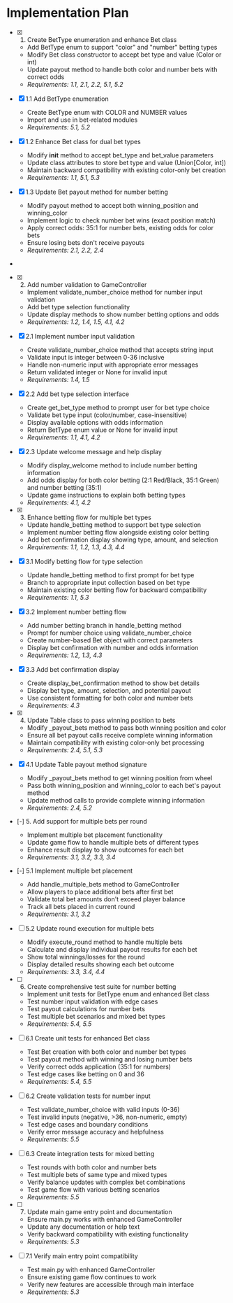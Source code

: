 # Implementation Plan

- [x] 1. Create BetType enumeration and enhance Bet class





  - Add BetType enum to support "color" and "number" betting types
  - Modify Bet class constructor to accept bet type and value (Color or int)
  - Update payout method to handle both color and number bets with correct odds
  - _Requirements: 1.1, 2.1, 2.2, 5.1, 5.2_

- [x] 1.1 Add BetType enumeration


  - Create BetType enum with COLOR and NUMBER values
  - Import and use in bet-related modules
  - _Requirements: 5.1, 5.2_

- [x] 1.2 Enhance Bet class for dual bet types


  - Modify __init__ method to accept bet_type and bet_value parameters
  - Update class attributes to store bet type and value (Union[Color, int])
  - Maintain backward compatibility with existing color-only bet creation
  - _Requirements: 1.1, 5.1, 5.3_

- [x] 1.3 Update Bet payout method for number betting


  - Modify payout method to accept both winning_position and winning_color
  - Implement logic to check number bet wins (exact position match)
  - Apply correct odds: 35:1 for number bets, existing odds for color bets
  - Ensure losing bets don't receive payouts
  - _Requirements: 2.1, 2.2, 2.4_
-

- [x] 2. Add number validation to GameController




  - Implement validate_number_choice method for number input validation
  - Add bet type selection functionality
  - Update display methods to show number betting options and odds
  - _Requirements: 1.2, 1.4, 1.5, 4.1, 4.2_

- [x] 2.1 Implement number input validation


  - Create validate_number_choice method that accepts string input
  - Validate input is integer between 0-36 inclusive
  - Handle non-numeric input with appropriate error messages
  - Return validated integer or None for invalid input
  - _Requirements: 1.4, 1.5_

- [x] 2.2 Add bet type selection interface


  - Create get_bet_type method to prompt user for bet type choice
  - Validate bet type input (color/number, case-insensitive)
  - Display available options with odds information
  - Return BetType enum value or None for invalid input
  - _Requirements: 1.1, 4.1, 4.2_

- [x] 2.3 Update welcome message and help display


  - Modify display_welcome method to include number betting information
  - Add odds display for both color betting (2:1 Red/Black, 35:1 Green) and number betting (35:1)
  - Update game instructions to explain both betting types
  - _Requirements: 4.1, 4.2_

- [x] 3. Enhance betting flow for multiple bet types





  - Update handle_betting method to support bet type selection
  - Implement number betting flow alongside existing color betting
  - Add bet confirmation display showing type, amount, and selection
  - _Requirements: 1.1, 1.2, 1.3, 4.3, 4.4_

- [x] 3.1 Modify betting flow for type selection


  - Update handle_betting method to first prompt for bet type
  - Branch to appropriate input collection based on bet type
  - Maintain existing color betting flow for backward compatibility
  - _Requirements: 1.1, 5.3_

- [x] 3.2 Implement number betting flow

  - Add number betting branch in handle_betting method
  - Prompt for number choice using validate_number_choice
  - Create number-based Bet object with correct parameters
  - Display bet confirmation with number and odds information
  - _Requirements: 1.2, 1.3, 4.3_

- [x] 3.3 Add bet confirmation display


  - Create display_bet_confirmation method to show bet details
  - Display bet type, amount, selection, and potential payout
  - Use consistent formatting for both color and number bets
  - _Requirements: 4.3_

- [x] 4. Update Table class to pass winning position to bets



  - Modify _payout_bets method to pass both winning position and color
  - Ensure all bet payout calls receive complete winning information
  - Maintain compatibility with existing color-only bet processing
  - _Requirements: 2.4, 5.1, 5.3_

- [x] 4.1 Update Table payout method signature


  - Modify _payout_bets method to get winning position from wheel
  - Pass both winning_position and winning_color to each bet's payout method
  - Update method calls to provide complete winning information
  - _Requirements: 2.4, 5.2_

- [-] 5. Add support for multiple bets per round



  - Implement multiple bet placement functionality
  - Update game flow to handle multiple bets of different types
  - Enhance result display to show outcomes for each bet
  - _Requirements: 3.1, 3.2, 3.3, 3.4_

- [-] 5.1 Implement multiple bet placement

  - Add handle_multiple_bets method to GameController
  - Allow players to place additional bets after first bet
  - Validate total bet amounts don't exceed player balance
  - Track all bets placed in current round
  - _Requirements: 3.1, 3.2_

- [ ] 5.2 Update round execution for multiple bets
  - Modify execute_round method to handle multiple bets
  - Calculate and display individual payout results for each bet
  - Show total winnings/losses for the round
  - Display detailed results showing each bet outcome
  - _Requirements: 3.3, 3.4, 4.4_

- [ ] 6. Create comprehensive test suite for number betting
  - Implement unit tests for BetType enum and enhanced Bet class
  - Test number input validation with edge cases
  - Test payout calculations for number bets
  - Test multiple bet scenarios and mixed bet types
  - _Requirements: 5.4, 5.5_

- [ ] 6.1 Create unit tests for enhanced Bet class
  - Test Bet creation with both color and number bet types
  - Test payout method with winning and losing number bets
  - Verify correct odds application (35:1 for numbers)
  - Test edge cases like betting on 0 and 36
  - _Requirements: 5.4, 5.5_

- [ ] 6.2 Create validation tests for number input
  - Test validate_number_choice with valid inputs (0-36)
  - Test invalid inputs (negative, >36, non-numeric, empty)
  - Test edge cases and boundary conditions
  - Verify error message accuracy and helpfulness
  - _Requirements: 5.5_

- [ ] 6.3 Create integration tests for mixed betting
  - Test rounds with both color and number bets
  - Test multiple bets of same type and mixed types
  - Verify balance updates with complex bet combinations
  - Test game flow with various betting scenarios
  - _Requirements: 5.5_

- [ ] 7. Update main game entry point and documentation
  - Ensure main.py works with enhanced GameController
  - Update any documentation or help text
  - Verify backward compatibility with existing functionality
  - _Requirements: 5.3_

- [ ] 7.1 Verify main entry point compatibility
  - Test main.py with enhanced GameController
  - Ensure existing game flow continues to work
  - Verify new features are accessible through main interface
  - _Requirements: 5.3_